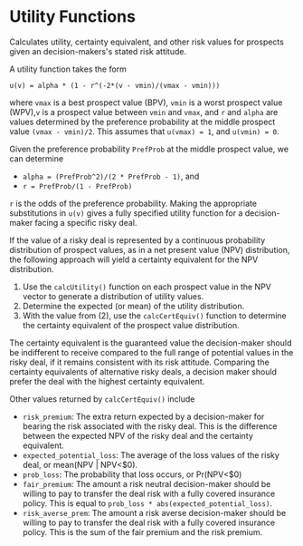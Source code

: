# Utility Functions
Calculates utility, certainty equivalent, and other risk values for prospects given an decision-makers's stated risk attitude.

A utility function takes the form

 `u(v) = alpha * (1 - r^(-2*(v - vmin)/(vmax - vmin)))`

where `vmax` is a best prospect value (BPV), `vmin` is a worst prospect value (WPV),`v` is a prospect value between `vmin` and `vmax`, and `r` and `alpha` are values determined by the preference probability at the middle prospect value `(vmax - vmin)/2`. This assumes that `u(vmax) = 1`, and `u(vmin) = 0`.

Given the preference probability `PrefProb` at the middle prospect value, we can determine

 * `alpha = (PrefProb^2)/(2 * PrefProb - 1)`, and
 * `r = PrefProb/(1 - PrefProb)`
 
`r` is the odds of the preference probability. Making the appropriate substitutions in `u(v)` gives a fully specified utility function for a decision-maker facing a specific risky deal.

If the value of a risky deal is represented by a continuous probability distribution of prospect values, as in a net present value (NPV) distribution, the following approach will yield a certainty equivalent for the NPV distribution.

 1. Use the `calcUtility()` function on each prospect value in the NPV vector to generate a distribution of utility values.
 2. Determine the expected (or mean) of the utility distribution.
 3. With the value from (2), use the `calcCertEquiv()` function to determine the certainty equivalent of the prospect value distribution.

The certainty equivalent is the guaranteed value the decision-maker should be indifferent to receive compared to the full range of potential values in the risky deal, if it remains consistent with its risk attitude. Comparing the certainty equivalents of alternative risky deals, a decision maker should prefer the deal with the highest certainty equivalent.

Other values returned by `calcCertEquiv()` include

 * `risk_premium`: The extra return expected by a decision-maker for bearing the risk associated with the risky deal. This is the difference between the expected NPV of the risky deal and the certainty equivalent.
 * `expected_potential_loss`: The average of the loss values of the risky deal, or mean(NPV | NPV<$0).
 * `prob_loss`: The probability that loss occurs, or Pr(NPV<$0)
 * `fair_premium`: The amount a risk neutral decision-maker should be willing to pay to transfer the deal risk with a fully covered insurance policy. This is equal to `prob_loss * abs(expected_potential_loss)`.
 * `risk_averse_prem`: The amount a risk averse decision-maker should be willing to pay to transfer the deal risk with a fully covered insurance policy. This is the sum of the fair premium and the risk premium.
